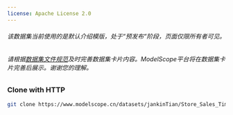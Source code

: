 ```yaml
---
license: Apache License 2.0
---
```

###### 该数据集当前使用的是默认介绍模版，处于“预发布“阶段，页面仅限所有者可见。
###### 请根据[数据集文件规范](https://www.modelscope.cn/docs/%E6%95%B0%E6%8D%AE%E9%9B%86%E6%96%87%E4%BB%B6%E8%A7%84%E8%8C%83)及时完善数据集卡片内容。ModelScope平台将在数据集卡片完善后展示。谢谢您的理解。

### Clone with HTTP
```bash
git clone https://www.modelscope.cn/datasets/jankinTian/Store_Sales_Time_Series_Forecasting.git
```